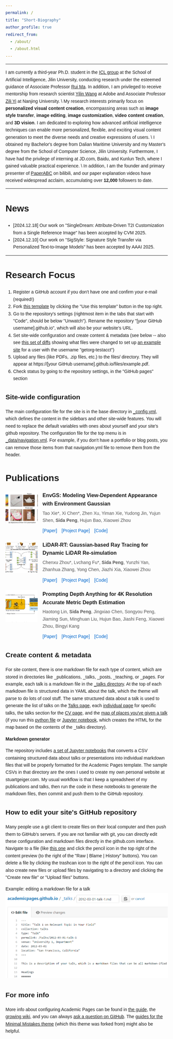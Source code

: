 ```yaml
---
permalink: /
title: "Short-Biography"
author_profile: true
redirect_from: 
  - /about/
  - /about.html
---
```



---

I am currently a third-year Ph.D. student in the [ICL group](https://ruim-jlu.github.io/team/) at the School of Artificial Intelligence, Jilin University, conducting research under the esteemed guidance of Associate Professor [Rui Ma](https://ruim-jlu.github.io/#about). In addition, I am privileged to receive mentorship from research scientist [Yilin Wang](https://yilinwang.org/) at Adobe and Associate Professor [Zili Yi](https://is.nju.edu.cn/yzl_en/main.htm) at Nanjing University. \\
My research interests primarily focus on **personalized visual content creation**, encompassing areas such as **image style transfer**, **image editing**, **image customization**, **video content creation**, and **3D vision**. I am dedicated to exploring how advanced artificial intelligence techniques can enable more personalized, flexible, and exciting visual content generation to meet the diverse needs and creative expressions of users. \\
I obtained my Bachelor's degree from Dalian Maritime University and my Master's degree from the School of Computer Science, Jilin University. Furthermore, I have had the privilege of interning at JD.com, Baidu, and Kunlun Tech, where I gained valuable practical experience. \\
In addition, I am the founder and primary presenter of [PaperABC](https://space.bilibili.com/1127990326?spm_id_from=333.1007.0.0) on bilibili, and our paper explanation videos have received widespread acclaim, accumulating over **12,000** followers to date. 

---


News
======
* [2024.12.18] Our work on "SingleDream: Attribute-Driven T2I Customization from a Single Reference Image" has been accepted by CVM 2025.
* [2024.12.10] Our work on "SigStyle: Signature Style Transfer via Personalized Text-to-Image Models" has been accepted by AAAI 2025.


---

Research Focus
======
1. Register a GitHub account if you don't have one and confirm your e-mail (required!)
2. Fork [this template](https://github.com/academicpages/academicpages.github.io) by clicking the "Use this template" button in the top right. 
3. Go to the repository's settings (rightmost item in the tabs that start with "Code", should be below "Unwatch"). Rename the repository "[your GitHub username].github.io", which will also be your website's URL.
4. Set site-wide configuration and create content & metadata (see below -- also see [this set of diffs](http://archive.is/3TPas) showing what files were changed to set up [an example site](https://getorg-testacct.github.io) for a user with the username "getorg-testacct")
5. Upload any files (like PDFs, .zip files, etc.) to the files/ directory. They will appear at https://[your GitHub username].github.io/files/example.pdf.  
6. Check status by going to the repository settings, in the "GitHub pages" section

Site-wide configuration
------
The main configuration file for the site is in the base directory in [_config.yml](https://github.com/academicpages/academicpages.github.io/blob/master/_config.yml), which defines the content in the sidebars and other site-wide features. You will need to replace the default variables with ones about yourself and your site's github repository. The configuration file for the top menu is in [_data/navigation.yml](https://github.com/academicpages/academicpages.github.io/blob/master/_data/navigation.yml). For example, if you don't have a portfolio or blog posts, you can remove those items from that navigation.yml file to remove them from the header. 





Publications
======
<!-- <!DOCTYPE html> -->
<html lang="en">
<head>
    <meta charset="UTF-8">
    <meta name="viewport" content="width=device-width, initial-scale=1.0">
    <title>Research Projects</title>
    <style>
        body {
            font-family: Arial, sans-serif;
            line-height: 1.6;
            margin: 20px;
        }
        .project {
            display: flex;
            align-items: flex-start;
            margin-bottom: 20px;
        }
        .project img {
            width: 100px;
            height: 100px;
            margin-right: 15px;
            object-fit: cover;
        }
        .project-details {
            flex: 1;
        }
        .project-title {
            font-size: 16px;
            font-weight: bold;
            margin-bottom: 5px;
        }
        .authors {
            font-size: 14px;
            color: #555;
            margin-bottom: 10px;
        }
        .links a {
            font-size: 14px;
            color: #0066cc;
            text-decoration: none;
            margin-right: 10px;
        }
        .links a:hover {
            text-decoration: underline;
        }
    </style>
</head>
<body>
    <div class="project">
        <img src="../images/projects/singledream.png" alt="Project Image">
        <div class="project-details">
            <div class="project-title">EnvGS: Modeling View-Dependent Appearance with Environment Gaussian</div>
            <div class="authors">Tao Xie*, Xi Chen*, Zhen Xu, Yiman Xie, Yudong Jin, Yujun Shen, <b>Sida Peng</b>, Hujun Bao, Xiaowei Zhou</div>
            <div class="links">
                <a href="#">[Paper]</a>
                <a href="#">[Project Page]</a>
                <a href="#">[Code]</a>
            </div>
        </div>
    </div>
    <div class="project">
        <img src="../images/projects/mxmclr.png" alt="Project Image">
        <div class="project-details">
            <div class="project-title">LiDAR-RT: Gaussian-based Ray Tracing for Dynamic LiDAR Re-simulation</div>
            <div class="authors">Chenxu Zhou*, Lvchang Fu*, <b>Sida Peng</b>, Yunzhi Yan, Zhanhua Zhang, Yong Chen, Jiazhi Xia, Xiaowei Zhou</div>
            <div class="links">
                <a href="#">[Paper]</a>
                <a href="#">[Project Page]</a>
                <a href="#">[Code]</a>
            </div>
        </div>
    </div>
    <div class="project">
        <img src="../images/projects/shapecell.png" alt="Project Image">
        <div class="project-details">
            <div class="project-title">Prompting Depth Anything for 4K Resolution Accurate Metric Depth Estimation</div>
            <div class="authors">Haotong Lin, <b>Sida Peng</b>, Jingxiao Chen, Songyou Peng, Jiaming Sun, Minghuan Liu, Hujun Bao, Jiashi Feng, Xiaowei Zhou, Bingyi Kang</div>
            <div class="links">
                <a href="#">[Paper]</a>
                <a href="#">[Project Page]</a>
                <a href="#">[Code]</a>
            </div>
        </div>
    </div>
</body>
</html>



Create content & metadata
------
For site content, there is one markdown file for each type of content, which are stored in directories like _publications, _talks, _posts, _teaching, or _pages. For example, each talk is a markdown file in the [_talks directory](https://github.com/academicpages/academicpages.github.io/tree/master/_talks). At the top of each markdown file is structured data in YAML about the talk, which the theme will parse to do lots of cool stuff. The same structured data about a talk is used to generate the list of talks on the [Talks page](https://academicpages.github.io/talks), each [individual page](https://academicpages.github.io/talks/2012-03-01-talk-1) for specific talks, the talks section for the [CV page](https://academicpages.github.io/cv), and the [map of places you've given a talk](https://academicpages.github.io/talkmap.html) (if you run this [python file](https://github.com/academicpages/academicpages.github.io/blob/master/talkmap.py) or [Jupyter notebook](https://github.com/academicpages/academicpages.github.io/blob/master/talkmap.ipynb), which creates the HTML for the map based on the contents of the _talks directory).

**Markdown generator**

The repository includes [a set of Jupyter notebooks](https://github.com/academicpages/academicpages.github.io/tree/master/markdown_generator
) that converts a CSV containing structured data about talks or presentations into individual markdown files that will be properly formatted for the Academic Pages template. The sample CSVs in that directory are the ones I used to create my own personal website at stuartgeiger.com. My usual workflow is that I keep a spreadsheet of my publications and talks, then run the code in these notebooks to generate the markdown files, then commit and push them to the GitHub repository.

How to edit your site's GitHub repository
------
Many people use a git client to create files on their local computer and then push them to GitHub's servers. If you are not familiar with git, you can directly edit these configuration and markdown files directly in the github.com interface. Navigate to a file (like [this one](https://github.com/academicpages/academicpages.github.io/blob/master/_talks/2012-03-01-talk-1.md) and click the pencil icon in the top right of the content preview (to the right of the "Raw | Blame | History" buttons). You can delete a file by clicking the trashcan icon to the right of the pencil icon. You can also create new files or upload files by navigating to a directory and clicking the "Create new file" or "Upload files" buttons. 

Example: editing a markdown file for a talk
![Editing a markdown file for a talk](/images/editing-talk.png)

For more info
------
More info about configuring Academic Pages can be found in [the guide](https://academicpages.github.io/markdown/), the [growing wiki](https://github.com/academicpages/academicpages.github.io/wiki), and you can always [ask a question on GitHub](https://github.com/academicpages/academicpages.github.io/discussions). The [guides for the Minimal Mistakes theme](https://mmistakes.github.io/minimal-mistakes/docs/configuration/) (which this theme was forked from) might also be helpful.

